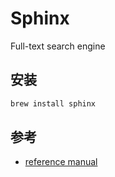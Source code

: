 # Sphinx

Full-text search engine

## 安装

```sh
brew install sphinx
```

## 参考

* [reference manual](http://sphinxsearch.com/docs/current.html)

